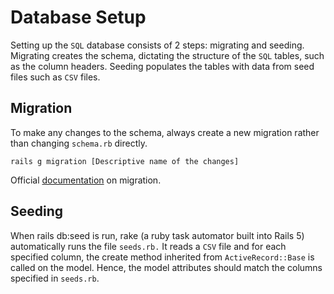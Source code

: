 # Database Setup

Setting up the `SQL` database consists of 2 steps: migrating and seeding. Migrating creates the schema, dictating the structure of the `SQL` tables, such as the column headers. Seeding populates the tables with data from seed files such as `CSV` files.

## Migration
To make any changes to the schema, always create a new migration rather than changing `schema.rb` directly. 

    rails g migration [Descriptive name of the changes] 

Official [documentation](https://guides.rubyonrails.org/active_record_migrations.html) on migration.

## Seeding
When rails db:seed is run, rake (a ruby task automator built into Rails 5) automatically runs the file `seeds.rb.` It reads a `CSV` file and for each specified column, the create method inherited from `ActiveRecord::Base` is called on the model. Hence, the model attributes should match the columns specified in `seeds.rb`.

